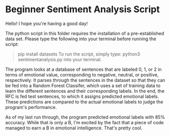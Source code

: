 Beginner Sentiment Analysis Script
===
Hello! I hope you're having a good day!

The python script in this folder requires the installation of a pre-established data set. Please type the following into your terminal before running the script:
>pip install datasets
To run the script, simply type:
>python3 sentimentanalysis.py into your terminal.

The program looks at a database of sentences that are labeled 0, 1, or 2 in terms of emotional value, corresponding to negative, neutral, or positive, respectively. It parses through the sentences in the dataset so that they can be fed into a Random Forest Classifer, which uses a set of training data to learn the different sentences and their corresponding labels. In the end, the RFC is fed test sentences, to which it assigns predicted emotional labels. These predictions are compared to the actual emotional labels to judge the program's performance.

As of my last run through, the program predicted emotional labels with 85% accuracy. While that is only a B, I'm excited by the fact that a piece of code managed to earn a B in emotional intelligence. That's pretty cool.

